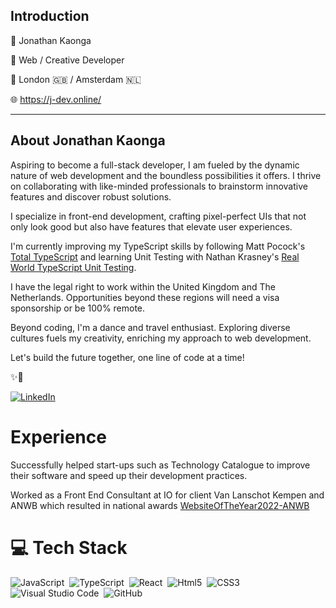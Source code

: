## Introduction

🥷 Jonathan Kaonga

🚀 Web / Creative Developer

📍 London 🇬🇧 / Amsterdam 🇳🇱

🌐 https://j-dev.online/

---

## About Jonathan Kaonga

Aspiring to become a full-stack developer, I am fueled by the dynamic nature of web development and the boundless possibilities it offers. I thrive on collaborating with like-minded professionals to brainstorm innovative features and discover robust solutions.

I specialize in front-end development, crafting pixel-perfect UIs that not only look good but also have features that elevate user experiences.

I'm currently improving my TypeScript skills by following Matt Pocock's [Total TypeScript](https://www.totaltypescript.com/) and learning Unit Testing with Nathan Krasney's [Real World TypeScript Unit Testing](https://www.udemy.com/course/real-world-typescript-unit-testing/).

I have the legal right to work within the United Kingdom and The Netherlands. Opportunities beyond these regions will need a visa sponsorship or be 100% remote.

Beyond coding, I'm a dance and travel enthusiast. Exploring diverse cultures fuels my creativity, enriching my approach to web development.

Let's build the future together, one line of code at a time!

✨🎨

[![LinkedIn](https://img.shields.io/badge/linkedin-f0f0f0?&style=for-the-badge&logo=linkedin&logoColor=white&color=0e76a8)](https://www.linkedin.com/in/jonathan-kaonga-5a04871b5/)

# Experience

Successfully helped start-ups such as Technology Catalogue to improve their software and speed up their development practices.


Worked as a Front End Consultant at IO for client Van Lanschot Kempen and ANWB which resulted in national awards [WebsiteOfTheYear2022-ANWB](https://www.websitevhjaar.nl/past-winners/index.html) 

# 💻 Tech Stack

![JavaScript](https://img.shields.io/badge/-JavaScript-05122A?style=flat&logo=javascript)&nbsp;
![TypeScript](https://img.shields.io/badge/-TypeScript-05122A?style=flat&logo=TypeScript)&nbsp;
![React](https://img.shields.io/badge/-React-05122A?style=flat&logo=react)&nbsp;
![Html5](https://img.shields.io/badge/-HTML5-05122A?style=flat&logo=html5)&nbsp;
![CSS3](https://img.shields.io/badge/-CSS3-05122A?style=flat&logo=CSS3&logoColor=1572B6)&nbsp;
![Visual Studio Code](https://img.shields.io/badge/-Visual%20Studio%20Code-05122A?style=flat&logo=visual-studio-code&logoColor=007ACC)&nbsp;
![GitHub](https://img.shields.io/badge/-GitHub-05122A?style=flat&logo=github)&nbsp;
